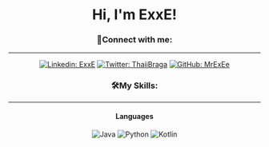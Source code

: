 
<h1 align="center"> Hi, I'm ExxE!</h1>

<div align="center">


<h3 align="center"> 📌Connect with me: </h3>
<hr>

[![Linkedin: ExxE](https://img.shields.io/badge/ExxE-blue?style=plastic&logo=Linkedin)](https://www.linkedin.com/in/miguel-morote-blesa-16293a291/) 
[![Twitter: ThaiiBraga](https://img.shields.io/badge/%40SirKiller9-black?style=flat&logo=x&label=Follow&labelColor=black&color=white)](https://twitter.com/SirKiller9)
[![GitHub: MrExEe](https://img.shields.io/github/followers/MrExEe?label=follow&style=social)](https://github.com/MrExEe) 




<h3 align="center"> 🛠️My Skills: </h3>
<hr>
<h4>Languages</h4>

![Java](https://img.shields.io/badge/java-%23ED8B00.svg?style=for-the-badge&logo=openjdk&logoColor=white)
![Python](https://img.shields.io/badge/python-3670A0?style=for-the-badge&logo=python&logoColor=ffdd54)
![Kotlin](https://img.shields.io/badge/kotlin-%237F52FF.svg?style=for-the-badge&logo=kotlin&logoColor=white)

</div>

<h3 align="center">  </h3>






